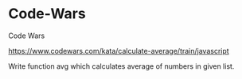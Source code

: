 # Code-Wars

Code Wars

https://www.codewars.com/kata/calculate-average/train/javascript

Write function avg which calculates average of numbers in given list.